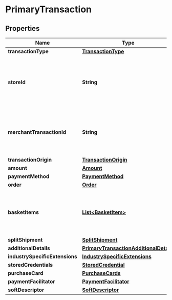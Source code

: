 
# PrimaryTransaction

## Properties
Name | Type | Description | Notes
------------ | ------------- | ------------- | -------------
**transactionType** | [**TransactionType**](TransactionType.md) |  | 
**storeId** | **String** | An optional outlet ID for clients that support multiple stores in the same app. |  [optional]
**merchantTransactionId** | **String** | The unique merchant transaction ID from the Request header, if supplied. |  [optional]
**transactionOrigin** | [**TransactionOrigin**](TransactionOrigin.md) |  |  [optional]
**amount** | [**Amount**](Amount.md) |  | 
**paymentMethod** | [**PaymentMethod**](PaymentMethod.md) |  | 
**order** | [**Order**](Order.md) |  |  [optional]
**basketItems** | [**List&lt;BasketItem&gt;**](BasketItem.md) | Required for some payment methods (for example, Klarna) |  [optional]
**splitShipment** | [**SplitShipment**](SplitShipment.md) |  |  [optional]
**additionalDetails** | [**PrimaryTransactionAdditionalDetails**](PrimaryTransactionAdditionalDetails.md) |  |  [optional]
**industrySpecificExtensions** | [**IndustrySpecificExtensions**](IndustrySpecificExtensions.md) |  |  [optional]
**storedCredentials** | [**StoredCredential**](StoredCredential.md) |  |  [optional]
**purchaseCard** | [**PurchaseCards**](PurchaseCards.md) |  |  [optional]
**paymentFacilitator** | [**PaymentFacilitator**](PaymentFacilitator.md) |  |  [optional]
**softDescriptor** | [**SoftDescriptor**](SoftDescriptor.md) |  |  [optional]




